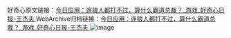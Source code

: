好奇心原文链接：[今日应用：连狼人都打不过，算什么霸道总裁？_游戏_好奇心日报-王杰夫 ](https://www.qdaily.com/articles/11921.html)
WebArchive归档链接：[今日应用：连狼人都打不过，算什么霸道总裁？_游戏_好奇心日报-王杰夫 ](http://web.archive.org/web/20160806222837/http://www.qdaily.com/articles/11921.html)
![image](http://ww3.sinaimg.cn/large/007d5XDply1g3wbdv2vbvj30u03h34qp)
